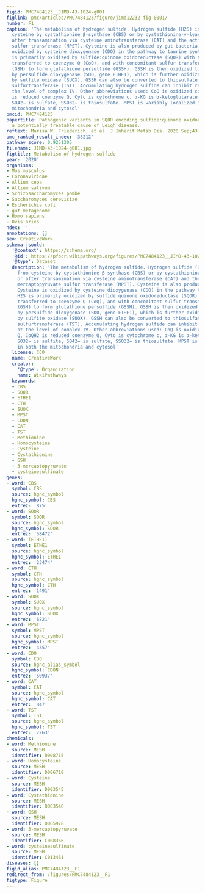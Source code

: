 ```yaml
---
figid: PMC7484123__JIMD-43-1024-g001
figlink: pmc/articles/PMC7484123/figure/jimd12232-fig-0001/
number: F1
caption: 'The metabolism of hydrogen sulfide. Hydrogen sulfide (H2S) is formed from
  cysteine by cystathionine β‐synthase (CBS) or by cystathionine‐γ‐lyase (CTH), or
  after transamination via cysteine aminotransferase (CAT) and the action of mercaptopyruvate
  sulfur transferase (MPST). Cysteine is also produced by gut bacteria. Cysteine is
  oxidized by cysteine dioxygenase (CDO) in the pathway to taurine synthesis. H2S
  is primarily oxidized by sulfide:quinone oxidoreductase (SQOR) with the electrons
  transferred to coenzyme Q (CoQ), and with concomitant sulfur transfer to glutathione
  (GSH) to form glutathione persulfide (GSSH). GSSH is then oxidized to form sulfite
  by persulfide dioxygenase (SDO, gene ETHE1), which is further oxidized to sulfate
  by sulfite oxidase (SUOX). GSSH can also be converted to thiosulfate by thiosulfate
  sulfurtransferase (TST). Accumulating hydrogen sulfide can inhibit respiration at
  the level of complex IV. Other abbreviations used: CoQ is oxidized coenzyme Q, CoQH2
  is reduced coenzyme Q, Cytc is cytochrome c, α‐KG is α‐ketoglutarate, SO32− is sulfite,
  SO42− is sulfate, SSO32− is thiosulfate. MPST is variably localized in both the
  mitochondria and cytosol'
pmcid: PMC7484123
papertitle: Pathogenic variants in SQOR encoding sulfide:quinone oxidoreductase are
  a potentially treatable cause of Leigh disease.
reftext: Marisa W. Friederich, et al. J Inherit Metab Dis. 2020 Sep;43(5):1024-1036.
pmc_ranked_result_index: '38212'
pathway_score: 0.9251305
filename: JIMD-43-1024-g001.jpg
figtitle: Metabolism of hydrogen sulfide
year: '2020'
organisms:
- Mus musculus
- Coronaviridae
- Allium cepa
- Allium sativum
- Schizosaccharomyces pombe
- Saccharomyces cerevisiae
- Escherichia coli
- gut metagenome
- Homo sapiens
- Ovis aries
ndex: ''
annotations: []
seo: CreativeWork
schema-jsonld:
  '@context': https://schema.org/
  '@id': https://pfocr.wikipathways.org/figures/PMC7484123__JIMD-43-1024-g001.html
  '@type': Dataset
  description: 'The metabolism of hydrogen sulfide. Hydrogen sulfide (H2S) is formed
    from cysteine by cystathionine β‐synthase (CBS) or by cystathionine‐γ‐lyase (CTH),
    or after transamination via cysteine aminotransferase (CAT) and the action of
    mercaptopyruvate sulfur transferase (MPST). Cysteine is also produced by gut bacteria.
    Cysteine is oxidized by cysteine dioxygenase (CDO) in the pathway to taurine synthesis.
    H2S is primarily oxidized by sulfide:quinone oxidoreductase (SQOR) with the electrons
    transferred to coenzyme Q (CoQ), and with concomitant sulfur transfer to glutathione
    (GSH) to form glutathione persulfide (GSSH). GSSH is then oxidized to form sulfite
    by persulfide dioxygenase (SDO, gene ETHE1), which is further oxidized to sulfate
    by sulfite oxidase (SUOX). GSSH can also be converted to thiosulfate by thiosulfate
    sulfurtransferase (TST). Accumulating hydrogen sulfide can inhibit respiration
    at the level of complex IV. Other abbreviations used: CoQ is oxidized coenzyme
    Q, CoQH2 is reduced coenzyme Q, Cytc is cytochrome c, α‐KG is α‐ketoglutarate,
    SO32− is sulfite, SO42− is sulfate, SSO32− is thiosulfate. MPST is variably localized
    in both the mitochondria and cytosol'
  license: CC0
  name: CreativeWork
  creator:
    '@type': Organization
    name: WikiPathways
  keywords:
  - CBS
  - SQOR
  - ETHE1
  - CTH
  - SUOX
  - MPST
  - CDON
  - CAT
  - TST
  - Methionine
  - Homocysteine
  - Cysteine
  - Cystathionine
  - GSH
  - 3-mercaptopyruvate
  - cysteinesulfinate
genes:
- word: CBS
  symbol: CBS
  source: hgnc_symbol
  hgnc_symbol: CBS
  entrez: '875'
- word: SQOR
  symbol: SQOR
  source: hgnc_symbol
  hgnc_symbol: SQOR
  entrez: '58472'
- word: (ETHE1)
  symbol: ETHE1
  source: hgnc_symbol
  hgnc_symbol: ETHE1
  entrez: '23474'
- word: CTH
  symbol: CTH
  source: hgnc_symbol
  hgnc_symbol: CTH
  entrez: '1491'
- word: SUOX
  symbol: SUOX
  source: hgnc_symbol
  hgnc_symbol: SUOX
  entrez: '6821'
- word: MPST
  symbol: MPST
  source: hgnc_symbol
  hgnc_symbol: MPST
  entrez: '4357'
- word: CDO
  symbol: CDO
  source: hgnc_alias_symbol
  hgnc_symbol: CDON
  entrez: '50937'
- word: САT
  symbol: CAT
  source: hgnc_symbol
  hgnc_symbol: CAT
  entrez: '847'
- word: TST
  symbol: TST
  source: hgnc_symbol
  hgnc_symbol: TST
  entrez: '7263'
chemicals:
- word: Methionine
  source: MESH
  identifier: D008715
- word: Homocysteine
  source: MESH
  identifier: D006710
- word: Cysteine
  source: MESH
  identifier: D003545
- word: Cystathionine
  source: MESH
  identifier: D003540
- word: GSH
  source: MESH
  identifier: D005978
- word: 3-mercaptopyruvate
  source: MESH
  identifier: C008366
- word: cysteinesulfinate
  source: MESH
  identifier: C013461
diseases: []
figid_alias: PMC7484123__F1
redirect_from: /figures/PMC7484123__F1
figtype: Figure
---
```

